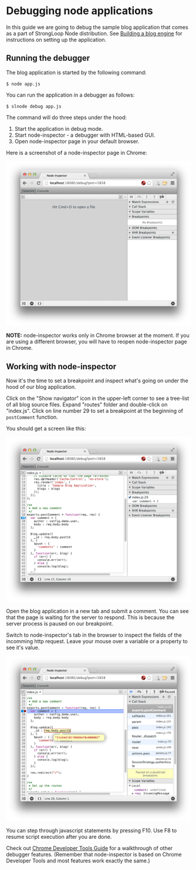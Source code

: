 # Debugging node applications

In this guide we are going to debug the sample blog application that comes as
a part of StrongLoop Node distribution. See
[Building a blog engine](http://strongloop.com/products/resources#?t=building-a-blog-engine)
for instructions on setting up the application.

## Running the debugger

The blog application is started by the following command:

    $ node app.js

You can run the application in a debugger as follows:

    $ slnode debug app.js

The command will do three steps under the hood:

  1. Start the application in debug mode.
  2. Start node-inspector - a debugger with HTML-based GUI.
  3. Open node-inspector page in your default browser.

Here is a screenshot of a node-inspector page in Chrome:

<img src="node-inspector-initial.png" width="745px" alt="Initial screenshot"></img>

**NOTE:** node-inspector works only in Chrome browser at the moment. If you
are using a different browser, you will have to reopen node-inspector page
in Chrome.

## Working with node-inspector

Now it's the time to set a breakpoint and inspect what's going on under the
hood of our blog application.

Click on the "Show navigator" icon in the upper-left corner to see a tree-list
of all blog source files. Expand "routes" folder and double-click on
"index.js". Click on line number 29 to set a breakpoint at the
beginning of `postComment` function.

You should get a screen like this:

<img src="node-inspector-breakpoint.png" width="745px" alt="Screenshot of a source file with breakpoint set"></img>

Open the blog application in a new tab and submit a comment. You can see that
the page is waiting for the server to respond. This is because
the server process is paused on our breakpoint.

Switch to node-inspector's tab in the browser to inspect the fields of the
incomming http request. Leave your mouse over a variable or a property
to see it's value.

<img src="node-inspector-value-popup.png" width="745px" alt="Screenshot of a property value displayed in a popup"></img>

You can step through javascript statements by pressing F10. Use F8 to resume
script execution after you are done.

Check out [Chrome Developer Tools Guide](https://developers.google.com/chrome-developer-tools/docs/javascript-debugging)
for a walkthrough of other debugger features. (Remember that node-inspector
is based on Chrome Developer Tools and most features work exactly the same.)